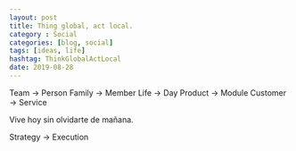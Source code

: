 ```yaml
---
layout: post
title: Thing global, act local.
category : Social
categories: [blog, social]
tags: [ideas, life]
hashtag: ThinkGlobalActLocal
date: 2019-08-28
---
```


Team -> Person
Family -> Member
Life -> Day
Product -> Module
Customer -> Service

Vive hoy sin olvidarte de mañana.

Strategy -> Execution